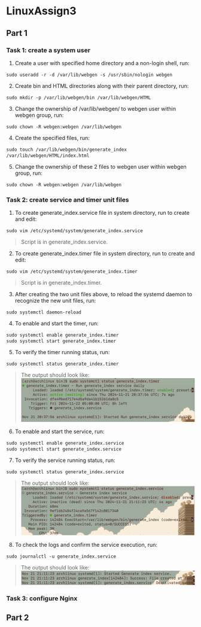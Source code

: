 # LinuxAssign3

## Part 1

### Task 1: create a system user

1. Create a user with specified home directory and a non-login shell, run:

```
sudo useradd -r -d /var/lib/webgen -s /usr/sbin/nologin webgen
```

2. Create bin and HTML directories along with their parent directory, run:

```
sudo mkdir -p /var/lib/webgen/bin /var/lib/webgen/HTML
```

3. Change the ownership of /var/lib/webgen/ to webgen user within webgen group, run:

```
sudo chown -R webgen:webgen /var/lib/webgen
```

4. Create the specified files, run:

```
sudo touch /var/lib/webgen/bin/generate_index /var/lib/webgen/HTML/index.html
```

5. Change the ownership of these 2 files to webgen user within webgen group, run:

```
sudo chown -R webgen:webgen /var/lib/webgen
```

### Task 2: create service and timer unit files

1. To create generate_index.service file in system directory, run to create and edit:

```
sudo vim /etc/systemd/system/generate_index.service
```

> Script is in generate_index.service.

2. To create generate_index.timer file in system directory, run to create and edit:

```
sudo vim /etc/systemd/system/generate_index.timer
```

> Script is in generate_index.timer.

3. After creating the two unit files above, to reload the systemd daemon to recognize the new unit files, run:

```
sudo systemctl daemon-reload
```

4. To enable and start the timer, run:

```
sudo systemctl enable generate_index.timer
sudo systemctl start generate_index.timer
```

5. To verify the timer running status, run:

```
sudo systemctl status generate_index.timer
```

> The output should look like:
> ![Timer Status](/images/timer_status.png)

6. To enable and start the service, run:

```
sudo systemctl enable generate_index.service
sudo systemctl start generate_index.service
```

7. To verify the service running status, run:

```
sudo systemctl status generate_index.service
```

> The output should look like:
> ![Service Status](/images/service_status.png)

8. To check the logs and confirm the service execution, run:

```
sudo journalctl -u generate_index.service
```

> The output should look like:
> ![Service Log](/images/service_log.png)

### Task 3: configure Nginx

## Part 2
